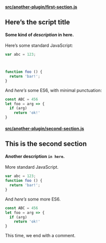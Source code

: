 #### [src/another-plugin/first-section.js](https://github.com/richplastow/qik-test-2/blob/master/src/another-plugin/first-section.js)

Here’s the script title
-----------------------

#### Some kind of _description_ in here.




Here’s some standard JavaScript:

```js
var abc = 123;



function foo () {
  return 'bar!';
}
```

And _here’s_ some ES6, with minimal punctuation:

```js
const ABC = 456
let foo = arg => {
  if (arg)
    return 'ok!'
}

```


#### [src/another-plugin/second-section.js](https://github.com/richplastow/qik-test-2/blob/master/src/another-plugin/second-section.js)

This is the second section
---------------------------

#### Another __description__ `in here`.

More standard JavaScript.

```js
var abc = 123;
function foo () {
  return 'bar!';
}
```

And _here’s_ some more ES6.

```js
const ABC = 456
let foo = arg => {
  if (arg)
    return 'ok!'
}
```

This time, we end with a comment.
